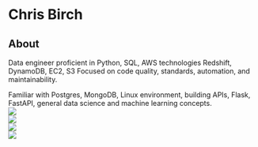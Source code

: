 # Chris Birch

## About

Data engineer proficient in Python, SQL, AWS technologies Redshift, DynamoDB, EC2, S3
Focused on code quality, standards, automation, and maintainability.

Familiar with Postgres, MongoDB, Linux environment, building APIs, Flask, FastAPI, general data science and machine learning concepts.
<br />
<a href="https://github.com/datapointchris"><img align="center" src="https://streak-stats.demolab.com/?user=datapointchris&show_icons=true&theme=react&hide_border=true"></a>
<br />
<a href="https://github.com/datapointchris"><img src="https://github-readme-stats.vercel.app/api?username=datapointchris&show_icons=true&theme=react&hide_border=true"></a>
<br />
<a href="https://github.com/datapointchris"><img src="https://github-readme-stats.vercel.app/api/top-langs/?username=datapointchris&show_icons=true&theme=react&hide_border=true&size_weight=0.2&count_weight=0.8"></a>
<br />
<a href="https://github.com/datapointchris"><img src="https://github-readme-activity-graph.vercel.app/graph?username=datapointchris&theme=react&hide_border=true"></a>
